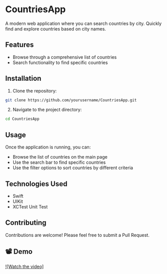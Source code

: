 # CountriesApp
A modern web application where you can search countries by city. Quickly find and explore countries based on city names.

## Features

- Browse through a comprehensive list of countries
- Search functionality to find specific countries


## Installation

1. Clone the repository:
```bash
git clone https://github.com/yourusername/CountriesApp.git
```

2. Navigate to the project directory:
```bash
cd CountriesApp
```


## Usage

Once the application is running, you can:
- Browse the list of countries on the main page
- Use the search bar to find specific countries
- Use the filter options to sort countries by different criteria

## Technologies Used

- Swift 
- UIKit
- XCTest Unit Test

## Contributing

Contributions are welcome! Please feel free to submit a Pull Request.

## 📽 Demo
[![Watch the video]](https://vimeo.com/1094217256)
